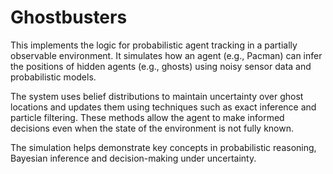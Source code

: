 # Ghostbusters

This implements the logic for probabilistic agent tracking in a partially observable environment. It simulates how an agent (e.g., Pacman) can infer the positions of hidden agents (e.g., ghosts) using noisy sensor data and probabilistic models.

The system uses belief distributions to maintain uncertainty over ghost locations and updates them using techniques such as exact inference and particle filtering. These methods allow the agent to make informed decisions even when the state of the environment is not fully known.

The simulation helps demonstrate key concepts in probabilistic reasoning, Bayesian inference and decision-making under uncertainty.
